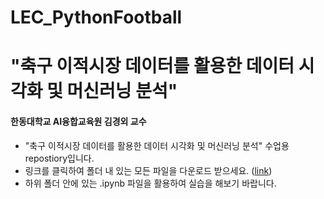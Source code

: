 # LEC_PythonFootball

# "축구 이적시장 데이터를 활용한 데이터 시각화 및 머신러닝 분석"

#### 한동대학교 AI융합교육원 김경외 교수

- "축구 이적시장 데이터를 활용한 데이터 시각화 및 머신러닝 분석" 수업용 repostiory입니다.
- 링크를 클릭하여 폴더 내 있는 모든 파일을 다운로드 받으세요.
([link](https://drive.google.com/drive/folders/1uNUSQgUaCjGPlrEYoJPE3PKhyHoSncN-?usp=sharing))
- 하위 폴더 안에 있는 .ipynb 파일을 활용하여 실습을 해보기 바랍니다.

